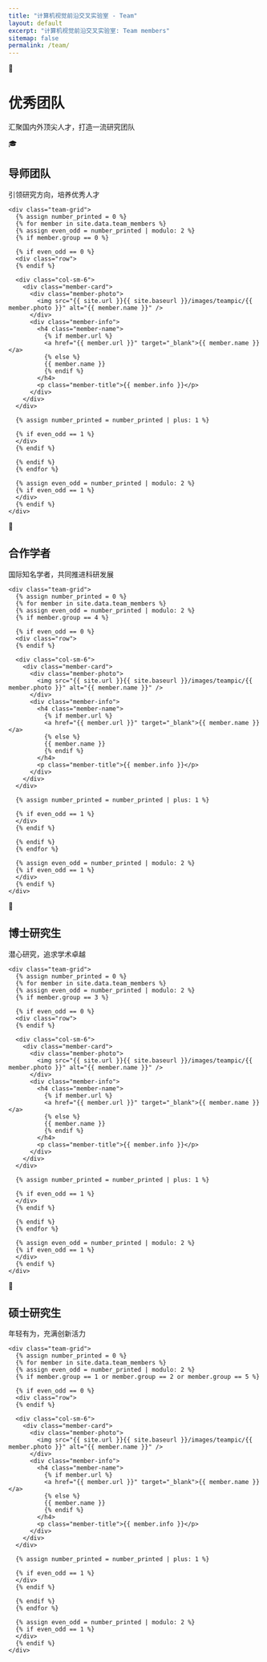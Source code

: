 ```yaml
---
title: "计算机视觉前沿交叉实验室 - Team"
layout: default
excerpt: "计算机视觉前沿交叉实验室: Team members"
sitemap: false
permalink: /team/
---
```


<div class="col-sm-12">
  <!-- 英雄区域 -->
  <div class="team-hero">
    <div class="team-hero-content">
      <div class="team-hero-icon">👥</div>
      <h1 class="team-title">优秀团队</h1>
      <p class="team-subtitle">汇聚国内外顶尖人才，打造一流研究团队</p>
    </div>
  </div>

  <!-- 导师团队 -->
  <div class="team-section">
    <div class="section-header">
      <div class="section-icon">🎓</div>
      <div>
        <h2 class="section-title">导师团队</h2>
        <p class="section-description">引领研究方向，培养优秀人才</p>
      </div>
    </div>
    
    <div class="team-grid">
      {% assign number_printed = 0 %}
      {% for member in site.data.team_members %}
      {% assign even_odd = number_printed | modulo: 2 %}
      {% if member.group == 0 %}
      
      {% if even_odd == 0 %}
      <div class="row">
      {% endif %}
      
      <div class="col-sm-6">
        <div class="member-card">
          <div class="member-photo">
            <img src="{{ site.url }}{{ site.baseurl }}/images/teampic/{{ member.photo }}" alt="{{ member.name }}" />
          </div>
          <div class="member-info">
            <h4 class="member-name">
              {% if member.url %}
              <a href="{{ member.url }}" target="_blank">{{ member.name }}</a>
              {% else %}
              {{ member.name }}
              {% endif %}
            </h4>
            <p class="member-title">{{ member.info }}</p>
          </div>
        </div>
      </div>
      
      {% assign number_printed = number_printed | plus: 1 %}
      
      {% if even_odd == 1 %}
      </div>
      {% endif %}
      
      {% endif %}
      {% endfor %}
      
      {% assign even_odd = number_printed | modulo: 2 %}
      {% if even_odd == 1 %}
      </div>
      {% endif %}
    </div>
  </div>

  <!-- 合作学者 -->
  <div class="team-section">
    <div class="section-header">
      <div class="section-icon">🤝</div>
      <div>
        <h2 class="section-title">合作学者</h2>
        <p class="section-description">国际知名学者，共同推进科研发展</p>
      </div>
    </div>
    
    <div class="team-grid">
      {% assign number_printed = 0 %}
      {% for member in site.data.team_members %}
      {% assign even_odd = number_printed | modulo: 2 %}
      {% if member.group == 4 %}
      
      {% if even_odd == 0 %}
      <div class="row">
      {% endif %}
      
      <div class="col-sm-6">
        <div class="member-card">
          <div class="member-photo">
            <img src="{{ site.url }}{{ site.baseurl }}/images/teampic/{{ member.photo }}" alt="{{ member.name }}" />
          </div>
          <div class="member-info">
            <h4 class="member-name">
              {% if member.url %}
              <a href="{{ member.url }}" target="_blank">{{ member.name }}</a>
              {% else %}
              {{ member.name }}
              {% endif %}
            </h4>
            <p class="member-title">{{ member.info }}</p>
          </div>
        </div>
      </div>
      
      {% assign number_printed = number_printed | plus: 1 %}
      
      {% if even_odd == 1 %}
      </div>
      {% endif %}
      
      {% endif %}
      {% endfor %}
      
      {% assign even_odd = number_printed | modulo: 2 %}
      {% if even_odd == 1 %}
      </div>
      {% endif %}
    </div>
  </div>

  <!-- 博士研究生 -->
  <div class="team-section">
    <div class="section-header">
      <div class="section-icon">🎯</div>
      <div>
        <h2 class="section-title">博士研究生</h2>
        <p class="section-description">潜心研究，追求学术卓越</p>
      </div>
    </div>
    
    <div class="team-grid">
      {% assign number_printed = 0 %}
      {% for member in site.data.team_members %}
      {% assign even_odd = number_printed | modulo: 2 %}
      {% if member.group == 3 %}
      
      {% if even_odd == 0 %}
      <div class="row">
      {% endif %}
      
      <div class="col-sm-6">
        <div class="member-card">
          <div class="member-photo">
            <img src="{{ site.url }}{{ site.baseurl }}/images/teampic/{{ member.photo }}" alt="{{ member.name }}" />
          </div>
          <div class="member-info">
            <h4 class="member-name">
              {% if member.url %}
              <a href="{{ member.url }}" target="_blank">{{ member.name }}</a>
              {% else %}
              {{ member.name }}
              {% endif %}
            </h4>
            <p class="member-title">{{ member.info }}</p>
          </div>
        </div>
      </div>
      
      {% assign number_printed = number_printed | plus: 1 %}
      
      {% if even_odd == 1 %}
      </div>
      {% endif %}
      
      {% endif %}
      {% endfor %}
      
      {% assign even_odd = number_printed | modulo: 2 %}
      {% if even_odd == 1 %}
      </div>
      {% endif %}
    </div>
  </div>

  <!-- 硕士研究生 -->
  <div class="team-section">
    <div class="section-header">
      <div class="section-icon">🌟</div>
      <div>
        <h2 class="section-title">硕士研究生</h2>
        <p class="section-description">年轻有为，充满创新活力</p>
      </div>
    </div>
    
    <div class="team-grid">
      {% assign number_printed = 0 %}
      {% for member in site.data.team_members %}
      {% assign even_odd = number_printed | modulo: 2 %}
      {% if member.group == 1 or member.group == 2 or member.group == 5 %}
      
      {% if even_odd == 0 %}
      <div class="row">
      {% endif %}
      
      <div class="col-sm-6">
        <div class="member-card">
          <div class="member-photo">
            <img src="{{ site.url }}{{ site.baseurl }}/images/teampic/{{ member.photo }}" alt="{{ member.name }}" />
          </div>
          <div class="member-info">
            <h4 class="member-name">
              {% if member.url %}
              <a href="{{ member.url }}" target="_blank">{{ member.name }}</a>
              {% else %}
              {{ member.name }}
              {% endif %}
            </h4>
            <p class="member-title">{{ member.info }}</p>
          </div>
        </div>
      </div>
      
      {% assign number_printed = number_printed | plus: 1 %}
      
      {% if even_odd == 1 %}
      </div>
      {% endif %}
      
      {% endif %}
      {% endfor %}
      
      {% assign even_odd = number_printed | modulo: 2 %}
      {% if even_odd == 1 %}
      </div>
      {% endif %}
    </div>
  </div>
</div>










